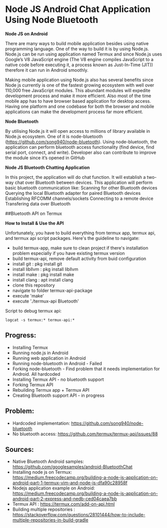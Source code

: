 # Node JS Android Chat Application Using Node Bluetooth

**Node JS on Android**

There are many ways to build mobile application besides using native programming language. One of the way to build it is by using Node.js. Node.js can be run using application named Termux and since Node.js uses Google’s V8 JavaScript engine (The V8 engine compiles JavaScript to a native code before executing it, a process known as Just-In-Time (JIT)) therefore it can run in Android smoothly. 

Making mobile application using Node.js also has several benefits since Node js currently is one of the fastest growing ecosystem with well over 110,000 free JavaScript modules. This abundant modules will expedite development process and make it more efficient. Also most of the time mobile app has to have browser based application for desktop access. Having one platform and one codebase for both the browser and mobile applications can make the development process far more efficient.

**Node Bluetooth**

By utilising Node.js it will open access to millions of library available in Node.js ecosystem. One of it is node-bluetooth (https://github.com/song940/node-bluetooth). Using node-bluetooth, the application can perform bluetooth access functionality (find device, find serial port, connect, and write). Developer also can contribute to improve the module since it’s opened in GitHub

**Node JS Bluetooth Chatting Application**

In this project, the application will do chat function. It will establish a two-way chat over Bluetooth between devices. This application will perform basic bluetooth communication like: 
Scanning for other Bluetooth devices 
Querying the local Bluetooth adapter for paired Bluetooth devices 
Establishing RFCOMM channels/sockets 
Connecting to a remote device 
Transfering data over Bluetooth

##Bluetooth API on Termux

**How to Install & Use the API**

Unfortunately, you have to build everything from termux app, termux api, and termux api script packages. Here's the guideline to navigate: 

- build termux-app, make sure to clean project if there's installation problem especially if you have existing termux version
- build termux-api, remove default activity from buid configuration
- install git : pkg install git
- install libllvm : pkg install libllvm
- install make : pkg install make
- install clang	: apt install clang
- clone this repository
- navigate to folder termux-api-package
- execute 'make'
- execute './termux-api Bluetooth'

Script to debug termux api: 

```
logcat -s termux:* termux-api:*
```


## Progress: 

- Installing Termux
- Running node.js in Android
- Running web application in Android
- Running node-bluetooth in Android - Failed
- Forking node-bluetooth - Find problem that it needs implementation for Android. All hardcoded
- Installing Termux API - no bluetooth support
- Forking Termux API 
- Rebuilding Termux app + Termux API
- Creating Bluetooth support API - in progress


## Problem: 

- Hardcoded implementation: https://github.com/song940/node-bluetooth
- No bluetooth access: https://github.com/termux/termux-api/issues/88


## Sources: 

- Native Bluetooth Android samples: https://github.com/googlesamples/android-BluetoothChat
- Installing node js on Termux: https://medium.freecodecamp.org/building-a-node-js-application-on-android-part-1-termux-vim-and-node-js-dfa90c28958f
- Nodejs application example on Android: https://medium.freecodecamp.org/building-a-node-js-application-on-android-part-2-express-and-nedb-ced04caea7bb
- Termux API : https://termux.com/add-on-api.html
- Building multiple repositories : https://stackoverflow.com/questions/28101444/how-to-include-multiple-repositories-in-build-gradle


  

